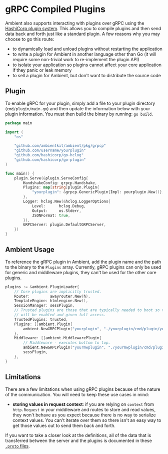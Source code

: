 # gRPC Compiled Plugins

Ambient also supports interacting with plugins over gRPC using the [HashiCorp plugin system](https://github.com/hashicorp/go-plugin). This allows you to compile plugins and then send data back and forth just like a standard plugin. A few reasons why you may choose to go this route:

- to dynamically load and unload plugins without restarting the application
- to write a plugin for Ambient in another language other than Go (it will require some non-trivial work to re-implement the plugin API)
- to isolate your application so plugins cannot affect your core application if they panic or leak memory
- to sell a plugin for Ambient, but don't want to distribute the source code

## Plugin 

To enable gRPC for your plugin, simply add a file to your plugin directory (`cmd/plugin/main.go`) and then update the information below with your plugin information. You must then build the binary by running: `go build`.

```go
package main

import (
	"os"

	"github.com/ambientkit/ambient/pkg/grpcp"
	"github.com/username/yourplugin"
	"github.com/hashicorp/go-hclog"
	"github.com/hashicorp/go-plugin"
)

func main() {
	plugin.Serve(&plugin.ServeConfig{
		HandshakeConfig: grpcp.Handshake,
		Plugins: map[string]plugin.Plugin{
			"yourplugin": &grpcp.GenericPlugin{Impl: yourplugin.New()},
		},
		Logger: hclog.New(&hclog.LoggerOptions{
			Level:      hclog.Debug,
			Output:     os.Stderr,
			JSONFormat: true,
		}),
		GRPCServer: plugin.DefaultGRPCServer,
	})
}

```

## Ambient Usage 

To reference the gRPC plugin in Ambient, add the plugin name and the path to the binary to the `Plugins` array. Currently, gRPC plugins can only be used for generic and middleware plugins, they can't be used for the other core plugins.

```go
plugins := &ambient.PluginLoader{
	// Core plugins are implicitly trusted.
	Router:         awayrouter.New(h),
	TemplateEngine: htmlengine.New(),
	SessionManager: sessPlugin,
	// Trusted plugins are those that are typically needed to boot so they
	// will be enabled and given full access.
	TrustedPlugins: trusted,
	Plugins: []ambient.Plugin{
		ambient.NewGRPCPlugin("yourplugin", "./yourplugin/cmd/plugin/yourplugin"),
	},
	Middleware: []ambient.MiddlewarePlugin{
		// Middleware - executes bottom to top.
		ambient.NewGRPCPlugin("yourmwplugin", "./yourmwplugin/cmd/plugin/yourmwplugin"),
		sessPlugin,
	},
}
```

## Limitations

There are a few limitations when using gRPC plugins because of the nature of the communication. You will need to keep these use cases in mind:

- **storing values in request context**: if you are relying on `context` from `http.Request` in your middleware and routes to store and read values, they won't behave as you expect because there is no way to serialize context values. You can't iterate over them so there isn't an easy way to get those values out to send them back and forth.

If you want to take a closer look at the definitions, all of the data that is transferred between the server and the plugins is documented in these [`.proto` files](https://github.com/ambientkit/ambient/tree/main/pkg/grpcp/protobuf).
